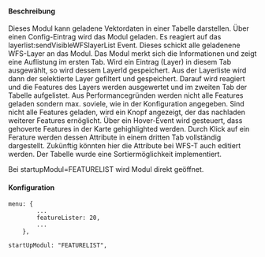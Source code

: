 #### Beschreibung
Dieses Modul kann geladene Vektordaten in einer Tabelle darstellen. Über einen Config-Eintrag wird das Modul geladen. Es reagiert auf das layerlist:sendVisibleWFSlayerList Event. 
Dieses schickt alle geladenene WFS-Layer an das Modul. Das Modul merkt sich die Informationen und zeigt eine Auflistung im ersten Tab. Wird ein Eintrag (Layer) in diesem Tab ausgewählt,
so wird dessem LayerId gespeichert. Aus der Layerliste wird dann der selektierte Layer gefiltert und gespeichert. Darauf wird reagiert und die Features des Layers werden ausgewertet und 
im zweiten Tab der Tabelle aufgelistet. Aus Performancegründen werden nicht alle Features geladen sondern max. soviele, wie in der Konfiguration angegeben. Sind nicht alle Features geladen,
wird ein Knopf angezeigt, der das nachladen weiterer Features ernöglicht. Über ein Hover-Event wird gesteuert, dass gehoverte Features in der Karte gehighlighted werden. Durch Klick auf ein 
Ferature werden dessen Attribute in einem dritten Tab vollständig dargestellt. Zukünftig könnten hier die Attribute bei WFS-T auch editiert werden. Der Tabelle wurde eine Sortiermöglichkeit 
implementiert. 

Bei startupModul=FEATURELIST wird Modul direkt geöffnet.

#### Konfiguration

    menu: {
            ...
            featureLister: 20,
            ...
        },
        
    startUpModul: "FEATURELIST",
